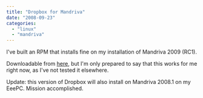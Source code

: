 ```yaml
---
title: "Dropbox for Mandriva"
date: "2008-09-23"
categories: 
  - "linux"
  - "mandriva"
---
```


I've built an RPM that installs fine on my installation of Mandriva 2009 (RC1).

Downloadable from [here](http://teknostatik.co.uk/nautilus-dropbox-0.4.1-2.i386.rpm), but I'm only prepared to say that this works for me right now, as I've not tested it elsewhere.

Update: this version of Dropbox will also install on Mandriva 2008.1 on my EeePC. Mission accomplished.
